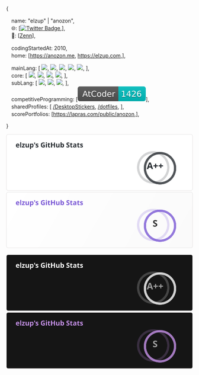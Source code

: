 
{

　name: "elzup" | "anozon",  
　🌐: [[![Twitter Badge](https://img.shields.io/badge/-@anozon-1ca0f1?style=flat-square&labelColor=1ca0f1&logo=twitter&logoColor=white&link=https://twitter.com/anozon)](https://twitter.com/anozon),],  
　📝: [[Zenn](https://zenn.dev/anozon)],  
<!-- [![](https://raw.githubusercontent.com/elzup/competitive-pg-wrokspace/master/atcoder-badge-anozon.svg)](https://atcoder.jp/users/anozon) -->
　codingStartedAt: 2010,  
　home: [https://anozon.me, https://elzup.com,],
 
　mainLang: [
 ![](https://img.shields.io/badge/-Javascript-333300.svg?logo=javascript&style=flat),
![](https://img.shields.io/badge/-TypeScript-001244.svg?logo=typescript&style=flat),
![](https://img.shields.io/badge/-Java-4D77C3.svg?logo=java&style=flat),
![](https://img.shields.io/badge/-Ruby-CC0000.svg?logo=ruby&style=flat),
![](https://img.shields.io/badge/-Python-F9DC3E.svg?logo=python&style=flat),
],  
　core: [
![](https://img.shields.io/badge/-Rails-CC0000.svg?logo=ruby-on-rails&style=flat),
![](https://img.shields.io/badge/-React-555.svg?logo=react&style=flat),
![](https://img.shields.io/badge/-Vim-019733.svg?logo=vim&style=flat),
![](https://img.shields.io/badge/-Firebase-4195D8.svg?logo=firebase&style=flat),
],  
　subLang: [
![](https://img.shields.io/badge/-C++-00599C.svg?logo=c%2B%2B&style=flat),
![](https://img.shields.io/badge/-PHP-442244.svg?logo=php&style=flat),
![](https://img.shields.io/badge/-Swift-662211.svg?logo=swift&style=flat),
],  
　competitiveProgramming: [[![](https://raw.githubusercontent.com/elzup/competitive-pg-wrokspace/master/atcoder-badge-elzup.svg)](https://atcoder.jp/users/elzup)],   
　sharedProfiles: [
[/DesktopStickers](https://github.com/elzup/DesktopStickers),
[/dotfiles](https://github.com/elzup/dotfiles),
 ],  
　scorePortfolios: [https://lapras.com/public/anozon,],  

}

<a href="https://github.com/elzup#gh-light-mode-only">
 
![elzup's GitHub stats](https://raw.githubusercontent.com/elzup/github-stats/master/generated/stats_w1.svg#gh-light-mode-only)
![elzup's GitHub stats](https://raw.githubusercontent.com/elzup/github-stats/master/generated/stats_w2.svg#gh-light-mode-only)
</a>


<a href="https://github.com/elzup#gh-dark-mode-only">
 
![elzup's GitHub stats](https://raw.githubusercontent.com/elzup/github-stats/master/generated/stats_b1.svg#gh-dark-mode-only)
![elzup's GitHub stats](https://raw.githubusercontent.com/elzup/github-stats/master/generated/stats_b2.svg#gh-dark-mode-only)
</a>


<!-- [![elzup's github stats](https://github-readme-stats.vercel.app/api?username=elzup)](https://github.com/anuraghazra/github-readme-stats) -->
